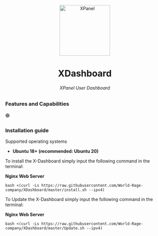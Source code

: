<p align="center">
<picture>
<img width="160" height="160"  alt="XPanel" src="https://raw.githubusercontent.com/xpanel-cp/XPanel-SSH-User-Management/master/xlogo.png">
</picture>
  </p> 
<h1 align="center"/>XDashboard</h1>
<h6 align="center">XPanel User Dashboard<h6>
<p align="center">

### Features and Capabilities
:green_circle:<br>

### Installation guide
Supported operating systems<br>
- **Ubuntu 18+ (recommended: Ubuntu 20)** <br>

To install the X-Dashboard simply input the following command in the terminal:<br>

**Nginx Web Server**

```
bash <(curl -Ls https://raw.githubusercontent.com/World-Rage-company/XDashboard/master/install.sh --ipv4)
```
To Update the X-Dashboard simply input the following command in the terminal:<br>

**Nginx Web Server**
```
bash <(curl -Ls https://raw.githubusercontent.com/World-Rage-company/XDashboard/master/Update.sh --ipv4)
```
